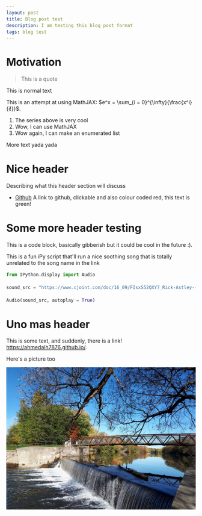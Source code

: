 ```yaml
---
layout: post
title: Blog post test
description: I am testing this blog post format
tags: blog test
---
```

# Motivation

> This is a quote

This is normal text

This is an attempt at using MathJAX: $e^x = \sum_{i = 0}^{\infty}{\frac{x^i}{i!}}$.

1. The series above is very cool
2. Wow, I can use MathJAX
3. Wow again, I can make an enumerated list

More text yada yada


# Nice header

Describing what this header section will discuss

- [Github](https://github.com/) A link to github, clickable and also colour coded red, this text is green!

# Some more header testing

This is a code block, basically gibberish but it could be cool in the future :).

This is a fun iPy script that'll run a nice soothing song that is totally unrelated to the song name in the link
```py
from IPython.display import Audio

sound_src = "https://www.cjoint.com/doc/16_09/FIsxS52QXY7_Rick-Astley---Never-Gonna-Give-You-Up.mp3"

Audio(sound_src, autoplay = True)
```
# Uno mas header

This is some text, and suddenly, there is a link! https://ahmedalh7876.github.io/.

Here's a picture too

![nature_pic](/public/media/20201014_103319.jpg)

